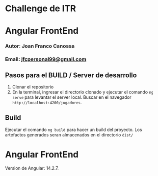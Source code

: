 # Challenge de ITR
# Angular FrontEnd
### Autor: Joan Franco Canossa
### Email: jfcpersonal99@gmail.com

## Pasos para el BUILD / Server de desarrollo
1) Clonar el repositorio
2) En la terminal, ingresar el directorio clonado y ejecutar el comando `ng serve` para levantar el server local. Buscar en el navegador `http://localhost:4200/jugadores`.

## Build

Ejecutar el comando `ng build` para hacer un build del proyecto. Los artefactos generados seran almacenados en el directorio `dist/`

# Angular FrontEnd
Version de Angular: 14.2.7.
